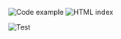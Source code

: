 






![Code example](/codepic.jpg)
![HTML index](/index.html.jpg)

![Test](C:\Users\Usuario\Desktop\FINAL.jpg)
